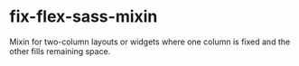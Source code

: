 # fix-flex-sass-mixin
Mixin for two-column layouts or widgets where one column is fixed and the other fills remaining space.
